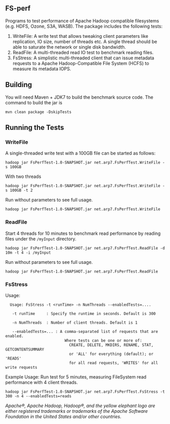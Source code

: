 ## FS-perf

Programs to test performance of Apache Hadoop compatible filesystems (e.g. HDFS, Ozone, S3A, WASB). The package includes the following tests:

1. WriteFile: A write test that allows tweaking client parameters like replication, IO size, number of threads etc. A single thread should be able to saturate the network or single disk bandwidth.
1. ReadFile: A multi-threaded read IO test to benchmark reading files.
1. FsStress: A simplistic multi-threaded client that can issue metadata requests to a Apache Hadoop-Compatible File System (HCFS) to measure its metadata IOPS.

## Building

You will need Maven + JDK7 to build the benchmark source code. The command to build the jar is

    mvn clean package -DskipTests


## Running the Tests

### WriteFile

A single-threaded write test with a 100GB file can be started as follows:

    hadoop jar FsPerfTest-1.0-SNAPSHOT.jar net.arp7.FsPerfTest.WriteFile -s 100GB 

With two threads

    hadoop jar FsPerfTest-1.0-SNAPSHOT.jar net.arp7.FsPerfTest.WriteFile -s 100GB -t 2

Run without parameters to see full usage.

    hadoop jar FsPerfTest-1.0-SNAPSHOT.jar net.arp7.FsPerfTest.WriteFile


### ReadFile

Start 4 threads for 10 minutes to benchmark read performance by reading files under the `/myInput` directory.

    hadoop jar FsPerfTest-1.0-SNAPSHOT.jar net.arp7.FsPerfTest.ReadFile -d 10m -t 4 -i /myInput

Run without parameters to see full usage.

    hadoop jar FsPerfTest-1.0-SNAPSHOT.jar net.arp7.FsPerfTest.ReadFile
    
 ### FsStress

Usage:
```
  Usage: FsStress -t <runTime> -n NumThreads --enabledTests=....

   -t runTime     : Specify the runtime in seconds. Default is 300

   -n NumThreads  : Number of client threads. Default is 1

   --enabledTests=... : A comma-separated list of requests that are enabled.
                          Where tests can be one or more of:
                            CREATE, DELETE, MKDIRS, RENAME, STAT, GETCONTENTSUMMARY
                            or 'ALL' for everything (default); or 'READS'
                            for all read requests, 'WRITES' for all write requests
```

Example Usage:
Run test for 5 minutes, measuring FileSystem read performance with 4 client threads.
```
hadoop jar FsPerfTest-1.0-SNAPSHOT.jar net.arp7.FsPerfTest.FsStress -t 300 -n 4 --enabledTests=reads
```



*Apache®, Apache Hadoop, Hadoop®, and the yellow elephant logo are either registered trademarks or trademarks of the Apache Software Foundation in the United States and/or other countries.*
